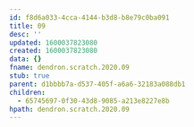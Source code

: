 ```yaml
---
id: f8d6a033-4cca-4144-b3d8-b8e79c0ba091
title: 09
desc: ''
updated: 1600037823080
created: 1600037823080
data: {}
fname: dendron.scratch.2020.09
stub: true
parent: d1bbbb7a-d537-405f-a6a6-32183a088db1
children:
  - 65745697-0f30-43d8-9085-a213e8227e8b
hpath: dendron.scratch.2020.09
---
```


